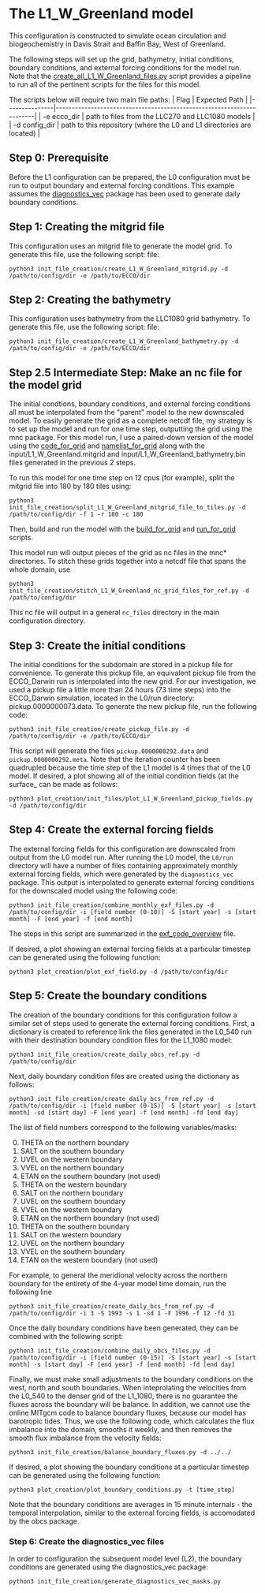 # The L1_W_Greenland model

This configuration is constructed to simulate ocean circulation and biogeochemistry in Davis Strait and Baffin Bay, West of Greenland.

The following steps will set up the grid, bathymetry, initial conditions, boundary conditions, and external forcing conditions for the model run. Note that the [create_all_L1_W_Greenland_files.py](https://github.com/mhwood/downscale_ecco_v5_darwin/blob/main/L1/L1_W_Greenland/utils/init_file_creation/create_all_L1_W_Greenland_files.py) script provides a pipeline to run all of the pertinent scripts for the files for this model.

The scripts below will require two main file paths:
| Flag          | Expected Path                                                         |
|---------------|-----------------------------------------------------------------------|
| -e ecco_dir   | path to files from the LLC270 and LLC1080 models                      |
| -d config_dir | path to this repository (where the L0 and L1 directories are located) |

## Step 0: Prerequisite
Before the L1 configuration can be prepared, the L0 configuration must be run to output boundary and external forcing conditions. This example assumes the [diagnostics_vec](https://github.com/mhwood/diagnostics_vec) package has been used to generate daily boundary conditions.

## Step 1: Creating the mitgrid file
This configuration uses an mitgrid file to generate the model grid. To generate this file, use the following script:
file:
```
python3 init_file_creation/create_L1_W_Greenland_mitgrid.py -d /path/to/config/dir -e /path/to/ECCO/dir
```

## Step 2: Creating the bathymetry
This configuration uses bathymetry from the LLC1080 grid bathymetry. To generate this file, use the following script:
file:
```
python3 init_file_creation/create_L1_W_Greenland_bathymetry.py -d /path/to/config/dir -e /path/to/ECCO/dir
```

## Step 2.5 Intermediate Step: Make an nc file for the model grid
The initial condtions, boundary conditions, and external forcing conditions all must be interpolated from the "parent" model to the new downscaled model. To easily generate the grid as a complete netcdf file, my strategy is to set up the model and run for one time step, outputting the grid using the mnc package. For this model run, I use a paired-down version of the model using the [code_for_grid](https://github.com/mhwood/downscale_ecco_v5_darwin/tree/main/L1/L1_W_Greenland/code_for_grid) and [namelist_for_grid](https://github.com/mhwood/downscale_ecco_v5_darwin/tree/main/L1/L1_W_Greenland/namelist_for_grid) along with the input/L1_W_Greenland.mitgrid and input/L1_W_Greenland_bathymetry.bin files generated in the previous 2 steps. 

To run this model for one time step on 12 cpus (for example), split the mitgrid file into 180 by 180 tiles using:
```
python3 init_file_creation/split_L1_W_Greenland_mitgrid_file_to_tiles.py -d /path/to/config/dir -f 1 -r 180 -c 180
```
Then, build and run the model with the [build_for_grid](https://github.com/mhwood/downscale_ecco_v5_darwin/blob/main/L1/L1_W_Greenland/utils/build_for_grid.sh) and [run_for_grid](https://github.com/mhwood/downscale_ecco_v5_darwin/blob/main/L1/L1_W_Greenland/utils/run_for_grid.sh) scripts.


This model run will output pieces of the grid as nc files in the mnc* directories. To stitch these grids together into a netcdf file that spans the whole domain, use
```
python3 init_file_creation/stitch_L1_W_Greenland_nc_grid_files_for_ref.py -d /path/to/config/dir
```
This nc file will output in a general `nc_files` directory in the main configuration directory.


## Step 3: Create the initial conditions
The initial conditions for the subdomain are stored in a pickup file for convenience. To generate this pickup file, an equivalent pickup file from the ECCO_Darwin run is interpolated into the new grid. For our investigation, we used a pickup file a little more than 24 hours (73 time steps) into the ECCO_Darwin simulation, located in the L0/run directory: pickup.0000000073.data. To generate the new pickup file, run the following code:
```
python3 init_file_creation/create_pickup_file.py -d /path/to/config/dir -e /path/to/ECCO/dir
```
This script will generate the files ```pickup.0000000292.data``` and ```pickup.0000000292.meta```. Note that the iteration counter has been quadrupled because the time step of the L1 model is 4 times that of the L0 model. If desired, a plot showing all of the initial condition fields (at the surface_ can be made as follows:
```
python3 plot_creation/init_files/plot_L1_W_Greenland_pickup_fields.py -d /path/to/config/dir
```

## Step 4: Create the external forcing fields
The external forcing fields for this configuration are downscaled from output from the L0 model run. After running the L0 model, the `L0/run` directory will have a number of files containing approximately monthly external forcing fields, which were generated by the ```diagnostics_vec``` package. This output is interpolated to generate external forcing conditions for the downscaled model using the following code:
```
python3 init_file_creation/combine_monthly_exf_files.py -d /path/to/config/dir -i [field number (0-10)] -S [start year] -s [start month] -F [end year] -f [end month]
```
The steps in this script are summarized in the [exf_code_overview](https://github.com/mhwood/downscale_ecco_v5_darwin/blob/main/L1/L1_W_Greenland/notes/exf_code_overview.md) file.

If desired, a plot showing an external forcing fields at a particular timestep can be generated using the following function:
```
python3 plot_creation/plot_exf_field.py -d /path/to/config/dir
```

## Step 5: Create the boundary conditions
The creation of the boundary conditions for this configuration follow a similar set of steps used to generate the external forcing conditions. First, a dictionary is created to reference link the files generated in the L0_540 run with their destination boundary condition files for the L1_1080 model:
```
python3 init_file_creation/create_daily_obcs_ref.py -d /path/to/config/dir
```
Next, daily boundary condition files are created using the dictionary as follows:
```
python3 init_file_creation/create_daily_bcs_from_ref.py -d /path/to/config/dir -i [field number (0-15)] -S [start year] -s [start month] -sd [start day] -F [end year] -f [end month] -fd [end day]
```
The list of field numbers correspond to the following variables/masks:

0. THETA on the northern boundary
1. SALT on the southern boundary
2. UVEL on the western boundary
3. VVEL on the northern boundary
4. ETAN on the southern boundary   (not used)
5. THETA on the western boundary
6. SALT on the northern boundary
7. UVEL on the southern boundary
8. VVEL on the western boundary
9. ETAN on the northern boundary   (not used)
10. THETA on the southern boundary
11. SALT on the western boundary
12. UVEL on the northern boundary
13. VVEL on the southern boundary
14. ETAN on the western boundary   (not used)

For example, to general the meridional velocity across the northern boundary for the entirety of the 4-year model time domain, run the following line
```
python3 init_file_creation/create_daily_bcs_from_ref.py -d /path/to/config/dir -i 3 -S 1993 -s 1 -sd 1 -F 1996 -f 12 -fd 31
```
Once the daily boundary conditions have been generated, they can be combined with the following script:
```
python3 init_file_creation/combine_daily_obcs_files.py -d /path/to/config/dir -i [field number (0-15)] -S [start year] -s [start month] -s [start day] -F [end year] -f [end month] -fd [end day]
```
Finally, we must make small adjustments to the boundary conditions on the west, north and south boundaries. When inteprolating the velocities from the L0_540 to the denser grid of the L1_1080, there is no guarantee the fluxes across the boundary will be balance. In addition, we cannot use the online MITgcm code to balance boundary fluxes, because our model has barotropic tides. Thus, we use the following code, which calculates the flux imbalance into the domain, smooths it weekly, and then removes the smooth flux imbalance from the velocity fields:
```
python3 init_file_creation/balance_boundary_fluxes.py -d ../../
```

If desired, a plot showing the boundary conditions at a particular timestep can be generated using the following function:
```
python3 plot_creation/plot_boundary_conditions.py -t [time_step]
```
Note that the boundary conditions are averages in 15 minute internals - the temporal interpolation, similar to the external forcing fields, is accomodated by the obcs package.

### Step 6: Create the diagnostics_vec files
In order to configuration the subsequent model level (L2), the boundary conditions are generated using the diagnostics_vec package:
```
python3 init_file_creation/generate_diagnostics_vec_masks.py
```
